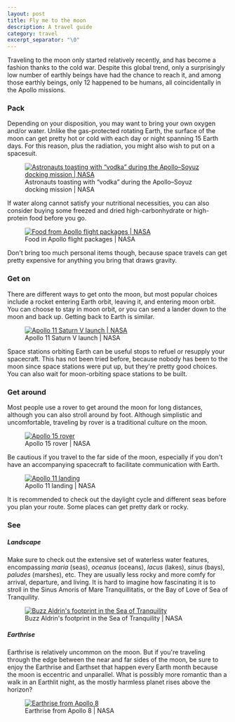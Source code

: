 ```yaml
---
layout: post
title: Fly me to the moon
description: A travel guide
category: travel
excerpt_separator: "\0"
---
```


Traveling to the moon only started relatively recently, and has become a fashion thanks to the cold war. Despite this global trend, only a surprisingly low number of earthly beings have had the chance to reach it, and among those earthly beings, only 12 happened to be humans, all coincidentally in the Apollo missions.

### Pack
Depending on your disposition, you may want to bring your own oxygen and/or water. Unlike the gas-protected rotating Earth, the surface of the moon can get pretty hot or cold with each day or night spanning 15 Earth days. For this reason, plus the radiation, you might also wish to put on a spacesuit.

<figure class="text-center">
  <a href="{{ "/assets/img/AST-03-175HR.jpg" | relative_url }}" title="Click to view full image"><img src="{{ "/assets/img/AST-03-175LR.jpg" | relative_url }}" alt="Astronauts toasting with “vodka” during the Apollo–Soyuz docking mission | NASA"></a>
  <figcaption class="text-muted">Astronauts toasting with “vodka” during the Apollo–Soyuz docking mission | NASA</figcaption>
</figure>

If water along cannot satisfy your nutritional necessities, you can also consider buying some freezed and dried high-carbonhydrate or high-protein food before you go.

<figure class="text-center">
  <a href="{{ "/assets/img/p455b.jpg" | relative_url }}" title="Click to view full image"><img src="{{ "/assets/img/p455b.jpg" | relative_url }}" alt="Food from Apollo flight packages | NASA"></a>
  <figcaption class="text-muted">Food in Apollo flight packages | NASA</figcaption>
</figure>

Don't bring too much personal items though, because space travels can get pretty expensive for anything you bring that draws gravity.

### Get on
There are different ways to get onto the moon, but most popular choices include a rocket entering Earth orbit, leaving it, and entering moon orbit. You can choose to stay in moon orbit, or you can send a lander down to the moon and back up. Getting back to Earth is similar.

<figure class="text-center">
  <a href="{{ "/assets/img/GPN-2000-000630HR.jpg" | relative_url }}" title="Click to view full image"><img src="{{ "/assets/img/GPN-2000-000630LR.jpg" | relative_url }}" alt="Apollo 11 Saturn V launch | NASA"></a>
  <figcaption class="text-muted">Apollo 11 Saturn V launch | NASA</figcaption>
</figure>

Space stations orbiting Earth can be useful stops to refuel or resupply your spacecraft. This has not been tried before, because nobody has been to the moon since space stations were put up, but they're pretty good choices. You can also wait for moon-orbiting space stations to be built.

### Get around
Most people use a rover to get around the moon for long distances, although you can also stroll around by foot. Although simplistic and uncomfortable, traveling by rover is a traditional culture on the moon.

<figure class="text-center">
  <a href="{{ "/assets/img/AS15-88-11901HR.jpg" | relative_url }}" title="Click to view full image"><img src="{{ "/assets/img/AS15-88-11901LR.jpg" | relative_url }}" alt="Apollo 15 rover"></a>
  <figcaption class="text-muted">Apollo 15 rover | NASA</figcaption>
</figure>

Be cautious if you travel to the far side of the moon, especially if you don't have an accompanying spacecraft to facilitate communication with Earth.

<figure class="text-center">
  <a href="{{ "/assets/img/AS11-40-5886HR.jpg" | relative_url }}" title="Click to view full image"><img src="{{ "/assets/img/AS11-40-5886LR.jpg" | relative_url }}" alt="Apollo 11 landing"></a>
  <figcaption class="text-muted">Apollo 11 landing | NASA</figcaption>
</figure>

It is recommended to check out the daylight cycle and different seas before you plan your route. Some places can get pretty dark or rocky.

### See
##### Landscape
Make sure to check out the extensive set of waterless water features, encompassing *maria* (seas), *oceanus* (oceans), *lacus* (lakes), *sinus* (bays), *paludes* (marshes), etc. They are usually less rocky and more comfy for arrival, departure, and living. It is hard to imagine how fascinating it is to stroll in the Sinus Amoris of Mare Tranquillitatis, or the Bay of Love of Sea of Tranquility.

<figure class="text-center">
  <a href="{{ "/assets/img/AS11-40-5877HR.jpg" | relative_url }}" title="Click to view full image"><img src="{{ "/assets/img/AS11-40-5877LR.jpg" | relative_url }}" alt="Buzz Aldrin's footprint in the Sea of Tranquility"></a>
  <figcaption class="text-muted">Buzz Aldrin's footprint in the Sea of Tranquility | NASA</figcaption>
</figure>

##### Earthrise
Earthrise is relatively uncommon on the moon. But if you're traveling through the edge between the near and far sides of the moon, be sure to enjoy the Earthrise and Earthset that happen every Earth month because the moon is eccentric and unparallel. What is possibly more romantic than a walk in an Earthlit night, as the mostly harmless planet rises above the horizon?

<figure class="text-center">
  <a href="{{ "/assets/img/AS8-14-2383HR.jpg" | relative_url }}" title="Click to view full image"><img src="{{ "/assets/img/AS8-14-2383LR.jpg" | relative_url }}" alt="Earthrise from Apollo 8"></a>
  <figcaption class="text-muted">Earthrise from Apollo 8 | NASA</figcaption>
</figure>
